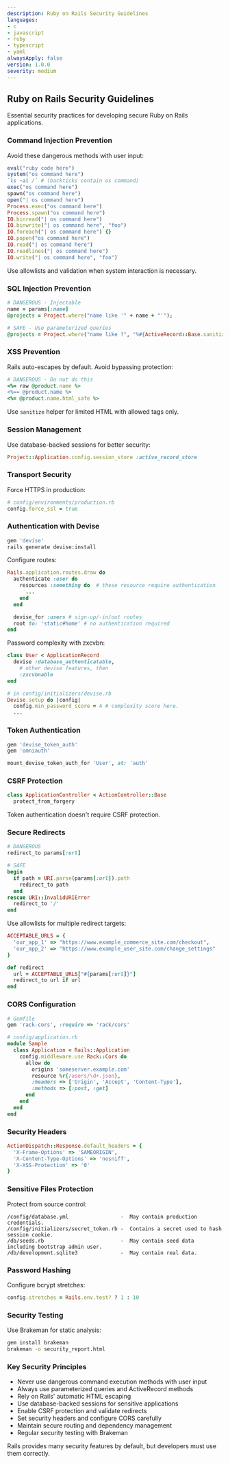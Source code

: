 ```yaml
---
description: Ruby on Rails Security Guidelines
languages:
- c
- javascript
- ruby
- typescript
- yaml
alwaysApply: false
version: 1.0.0
severity: medium
---
```


## Ruby on Rails Security Guidelines

Essential security practices for developing secure Ruby on Rails applications.

### Command Injection Prevention

Avoid these dangerous methods with user input:

```ruby
eval("ruby code here")
system("os command here")
`ls -al /` # (backticks contain os command)
exec("os command here")
spawn("os command here")
open("| os command here")
Process.exec("os command here")
Process.spawn("os command here")
IO.binread("| os command here")
IO.binwrite("| os command here", "foo")
IO.foreach("| os command here") {}
IO.popen("os command here")
IO.read("| os command here")
IO.readlines("| os command here")
IO.write("| os command here", "foo")
```

Use allowlists and validation when system interaction is necessary.

### SQL Injection Prevention

```ruby
# DANGEROUS - Injectable
name = params[:name]
@projects = Project.where("name like '" + name + "'");

# SAFE - Use parameterized queries
@projects = Project.where("name like ?", "%#{ActiveRecord::Base.sanitize_sql_like(params[:name])}%")
```

### XSS Prevention

Rails auto-escapes by default. Avoid bypassing protection:

```ruby
# DANGEROUS - Do not do this
<%= raw @product.name %>
<%== @product.name %>
<%= @product.name.html_safe %>
```

Use `sanitize` helper for limited HTML with allowed tags only.

### Session Management

Use database-backed sessions for better security:

```ruby
Project::Application.config.session_store :active_record_store
```

### Transport Security

Force HTTPS in production:

```ruby
# config/environments/production.rb
config.force_ssl = true
```

### Authentication with Devise

```bash
gem 'devise'
rails generate devise:install
```

Configure routes:

```ruby
Rails.application.routes.draw do
  authenticate :user do
    resources :something do  # these resource require authentication
      ...
    end
  end

  devise_for :users # sign-up/-in/out routes
  root to: 'static#home' # no authentication required
end
```

Password complexity with zxcvbn:

```ruby
class User < ApplicationRecord
  devise :database_authenticatable,
    # other devise features, then
    :zxcvbnable
end
```

```ruby
# in config/initializers/devise.rb
Devise.setup do |config|
  config.min_password_score = 4 # complexity score here.
  ...
```

### Token Authentication

```bash
gem 'devise_token_auth'
gem 'omniauth'
```

```ruby
mount_devise_token_auth_for 'User', at: 'auth'
```

### CSRF Protection

```ruby
class ApplicationController < ActionController::Base
  protect_from_forgery
```

Token authentication doesn't require CSRF protection.

### Secure Redirects

```ruby
# DANGEROUS
redirect_to params[:url]

# SAFE
begin
  if path = URI.parse(params[:url]).path
    redirect_to path
  end
rescue URI::InvalidURIError
  redirect_to '/'
end
```

Use allowlists for multiple redirect targets:

```ruby
ACCEPTABLE_URLS = {
  'our_app_1' => "https://www.example_commerce_site.com/checkout",
  'our_app_2' => "https://www.example_user_site.com/change_settings"
}

def redirect
  url = ACCEPTABLE_URLS["#{params[:url]}"]
  redirect_to url if url
end
```

### CORS Configuration

```ruby
# Gemfile
gem 'rack-cors', :require => 'rack/cors'

# config/application.rb
module Sample
  class Application < Rails::Application
    config.middleware.use Rack::Cors do
      allow do
        origins 'someserver.example.com'
        resource %r{/users/\d+.json},
        :headers => ['Origin', 'Accept', 'Content-Type'],
        :methods => [:post, :get]
      end
    end
  end
end
```

### Security Headers

```ruby
ActionDispatch::Response.default_headers = {
  'X-Frame-Options' => 'SAMEORIGIN',
  'X-Content-Type-Options' => 'nosniff',
  'X-XSS-Protection' => '0'
}
```

### Sensitive Files Protection

Protect from source control:

```text
/config/database.yml                 -  May contain production credentials.
/config/initializers/secret_token.rb -  Contains a secret used to hash session cookie.
/db/seeds.rb                         -  May contain seed data including bootstrap admin user.
/db/development.sqlite3              -  May contain real data.
```

### Password Hashing

Configure bcrypt stretches:

```ruby
config.stretches = Rails.env.test? ? 1 : 10
```

### Security Testing

Use Brakeman for static analysis:

```bash
gem install brakeman
brakeman -o security_report.html
```

### Key Security Principles

- Never use dangerous command execution methods with user input
- Always use parameterized queries and ActiveRecord methods
- Rely on Rails' automatic HTML escaping
- Use database-backed sessions for sensitive applications
- Enable CSRF protection and validate redirects
- Set security headers and configure CORS carefully
- Maintain secure routing and dependency management
- Regular security testing with Brakeman

Rails provides many security features by default, but developers must use them correctly.